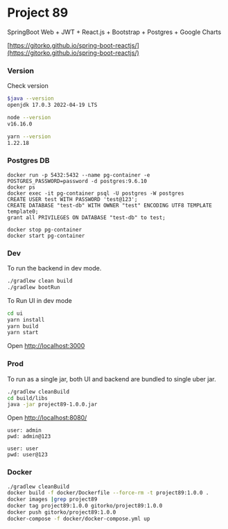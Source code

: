 # Project 89

SpringBoot Web + JWT + React.js + Bootstrap + Postgres + Google Charts

[https://gitorko.github.io/spring-boot-reactjs/](https://gitorko.github.io/spring-boot-reactjs/)

### Version

Check version

```bash
$java --version
openjdk 17.0.3 2022-04-19 LTS

node --version
v16.16.0

yarn --version
1.22.18
```

### Postgres DB

```
docker run -p 5432:5432 --name pg-container -e POSTGRES_PASSWORD=password -d postgres:9.6.10
docker ps
docker exec -it pg-container psql -U postgres -W postgres
CREATE USER test WITH PASSWORD 'test@123';
CREATE DATABASE "test-db" WITH OWNER "test" ENCODING UTF8 TEMPLATE template0;
grant all PRIVILEGES ON DATABASE "test-db" to test;

docker stop pg-container
docker start pg-container
```

### Dev

To run the backend in dev mode.

```bash
./gradlew clean build
./gradlew bootRun
```

To Run UI in dev mode

```bash
cd ui
yarn install
yarn build
yarn start
```

Open [http://localhost:3000](http://localhost:3000)

### Prod

To run as a single jar, both UI and backend are bundled to single uber jar.

```bash
./gradlew cleanBuild
cd build/libs
java -jar project89-1.0.0.jar
```

Open [http://localhost:8080/](http://localhost:8080/)

```
user: admin
pwd: admin@123

user: user
pwd: user@123
```

### Docker

```bash
./gradlew cleanBuild
docker build -f docker/Dockerfile --force-rm -t project89:1.0.0 .
docker images |grep project89
docker tag project89:1.0.0 gitorko/project89:1.0.0
docker push gitorko/project89:1.0.0
docker-compose -f docker/docker-compose.yml up 
```
